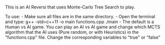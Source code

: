 This is an AI Reversi that uses Monte-Carlo Tree Search to play.

To use: 
    - Make sure all files are in the same directory.
    - Open the terminal and type: 
        g++ -std=c++11 -o main functions.cpp
        ./main
    - The default is a Human vs AI game. You can play an AI vs AI game and change which 
        MCTS algorithm that the AI uses (Pure random, or with Heuristics) in the 
        "functions.cpp" file. Change the corresponding variables to "true" or "false"